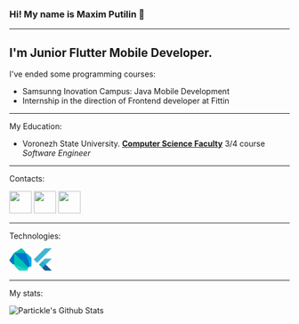 ### Hi! My name is Maxim Putilin 👋
---
I'm Junior Flutter Mobile Developer. 
---
I've ended some programming courses:
- Samsunng Inovation Campus: Java Mobile Development
- Internship in the direction of Frontend developer at Fittin
---
My Education:
- Voronezh State University. <b><a href="https://cs.vsu.ru">Computer Science Faculty</a></b> 3/4 course <i>Software Engineer</i>
---
Contacts:

<a href="https://vk.com/putilin_m"><img src="https://www.svgrepo.com/show/331634/vk-v2.svg" style="width:40px; height:40px;"/></a>
<a href="https://t.me/lemoner"><img src="https://www.svgrepo.com/show/452115/telegram.svg" style="width:40px; height:40px;"/></a>
<a href="putilin.md@gmail.com"><img src="https://static-00.iconduck.com/assets.00/gmail-icon-509x512-ikquhn8l.png" style="width:40px; height:40px;"/></a>

---
Technologies:

<img src="https://github.com/devicons/devicon/blob/master/icons/dart/dart-original.svg" style="width:40px; height:40px;"/><img src="https://github.com/devicons/devicon/blob/master/icons/flutter/flutter-original.svg" style="width:40px; height:40px;"/>

---
My stats:

<img align="left" alt="Partickle's Github Stats" src="https://github-readme-stats.vercel.app/api?username=partickle&show_icons=true&hide_border=true&title_color=bddfff&bg_color=1a1b27&text_color=ffffff&count_private=true&include_all_commits=true" />
